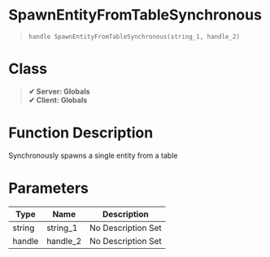 # SpawnEntityFromTableSynchronous
> `handle SpawnEntityFromTableSynchronous(string_1, handle_2)`
# Class
> __✔ Server: Globals__  
> __✔ Client: Globals__  
# Function Description
Synchronously spawns a single entity from a table
# Parameters
Type|Name|Description
--|--|--
string|string_1|No Description Set
handle|handle_2|No Description Set
